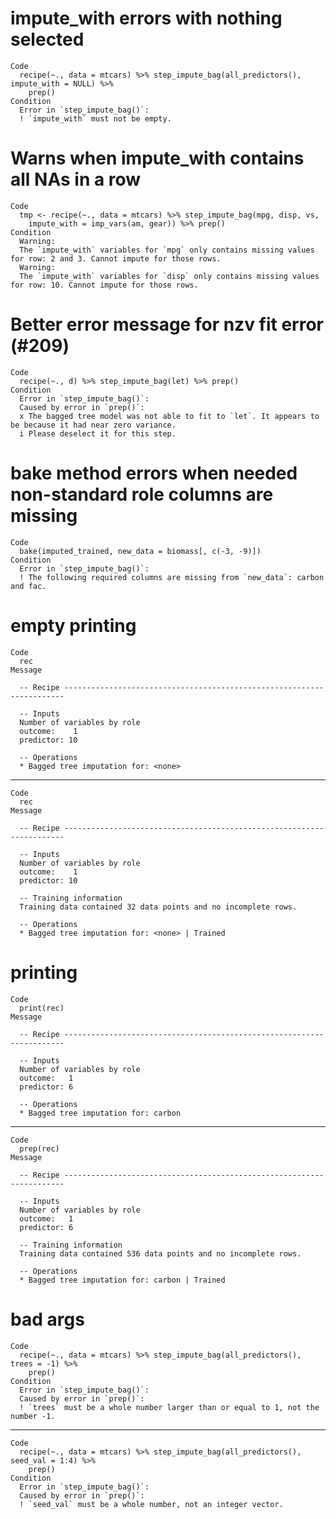 # impute_with errors with nothing selected

    Code
      recipe(~., data = mtcars) %>% step_impute_bag(all_predictors(), impute_with = NULL) %>%
        prep()
    Condition
      Error in `step_impute_bag()`:
      ! `impute_with` must not be empty.

# Warns when impute_with contains all NAs in a row

    Code
      tmp <- recipe(~., data = mtcars) %>% step_impute_bag(mpg, disp, vs,
        impute_with = imp_vars(am, gear)) %>% prep()
    Condition
      Warning:
      The `impute_with` variables for `mpg` only contains missing values for row: 2 and 3. Cannot impute for those rows.
      Warning:
      The `impute_with` variables for `disp` only contains missing values for row: 10. Cannot impute for those rows.

# Better error message for nzv fit error (#209)

    Code
      recipe(~., d) %>% step_impute_bag(let) %>% prep()
    Condition
      Error in `step_impute_bag()`:
      Caused by error in `prep()`:
      x The bagged tree model was not able to fit to `let`. It appears to be because it had near zero variance.
      i Please deselect it for this step.

# bake method errors when needed non-standard role columns are missing

    Code
      bake(imputed_trained, new_data = biomass[, c(-3, -9)])
    Condition
      Error in `step_impute_bag()`:
      ! The following required columns are missing from `new_data`: carbon and fac.

# empty printing

    Code
      rec
    Message
      
      -- Recipe ----------------------------------------------------------------------
      
      -- Inputs 
      Number of variables by role
      outcome:    1
      predictor: 10
      
      -- Operations 
      * Bagged tree imputation for: <none>

---

    Code
      rec
    Message
      
      -- Recipe ----------------------------------------------------------------------
      
      -- Inputs 
      Number of variables by role
      outcome:    1
      predictor: 10
      
      -- Training information 
      Training data contained 32 data points and no incomplete rows.
      
      -- Operations 
      * Bagged tree imputation for: <none> | Trained

# printing

    Code
      print(rec)
    Message
      
      -- Recipe ----------------------------------------------------------------------
      
      -- Inputs 
      Number of variables by role
      outcome:   1
      predictor: 6
      
      -- Operations 
      * Bagged tree imputation for: carbon

---

    Code
      prep(rec)
    Message
      
      -- Recipe ----------------------------------------------------------------------
      
      -- Inputs 
      Number of variables by role
      outcome:   1
      predictor: 6
      
      -- Training information 
      Training data contained 536 data points and no incomplete rows.
      
      -- Operations 
      * Bagged tree imputation for: carbon | Trained

# bad args

    Code
      recipe(~., data = mtcars) %>% step_impute_bag(all_predictors(), trees = -1) %>%
        prep()
    Condition
      Error in `step_impute_bag()`:
      Caused by error in `prep()`:
      ! `trees` must be a whole number larger than or equal to 1, not the number -1.

---

    Code
      recipe(~., data = mtcars) %>% step_impute_bag(all_predictors(), seed_val = 1:4) %>%
        prep()
    Condition
      Error in `step_impute_bag()`:
      Caused by error in `prep()`:
      ! `seed_val` must be a whole number, not an integer vector.

